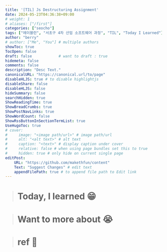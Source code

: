 ```yaml
---
title: '[TIL] Js Destructuring Assignment'
date: 2024-05-23T04:36:38+09:00
# weight: 1
# aliases: ["/first"]
categories: ["seocho"]
tags: ["에이블런", "서초구 4차 산업 소프트웨어 과정", "TIL", "Today I Learned"]
author: "berry"
# author: ["Me", "You"] # multiple authors
showToc: true
TocOpen: false
draft: false            # want to draft : true
hidemeta: false
comments: false
description: "Desc Text."
canonicalURL: "https://canonical.url/to/page"
disableHLJS: true # to disable highlightjs
disableShare: false
disableHLJS: false
hideSummary: false
searchHidden: true
ShowReadingTime: true
ShowBreadCrumbs: true
ShowPostNavLinks: true
ShowWordCount: false
ShowRssButtonInSectionTermList: true
UseHugoToc: true
# cover:
#     image: "<image path/url>" # image path/url
#     alt: "<alt text>" # alt text
#     caption: "<text>" # display caption under cover
#     relative: false # when using page bundles set this to true
#     hidden: true # only hide on current single page
editPost:
    URL: "https://github.com/makethfun/content"
    Text: "Suggest Changes" # edit text
    appendFilePath: true # to append file path to Edit link
---
```


> # Today, I learned :grin:

> # Want to more about :sob:

> # ref :link:
